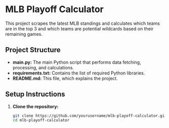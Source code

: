 # MLB Playoff Calculator

This project scrapes the latest MLB standings and calculates which teams are in the top 3 and which teams are potential wildcards based on their remaining games.

## Project Structure
- **main.py:** The main Python script that performs data fetching, processing, and calculations.
- **requirements.txt:** Contains the list of required Python libraries.
- **README.md:** This file, which explains the project.

## Setup Instructions
1. **Clone the repository:**
   ```bash
   git clone https://github.com/yourusername/mlb-playoff-calculator.git
   cd mlb-playoff-calculator

